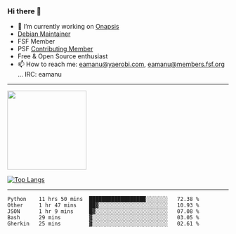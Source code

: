 ### Hi there 👋


- 🔭 I’m currently working on [Onapsis](http://onapsis.com)
- [Debian Maintainer](https://qa.debian.org/developer.php?login=eamanu%40yaerobi.com)
- FSF Member
- PSF [Contributing Member](https://www.python.org/psf/membership/#what-membership-classes-are-there)
- Free & Open Source enthusiast 
- 📫 How to reach me: eamanu@yaerobi.com, eamanu@members.fsf.org ... IRC: eamanu

---

<img height="180em" src="https://github-readme-stats.vercel.app/api?theme=dark&username=eamanu&show_icons=true&hide_border=true&&count_private=true&include_all_commits=true" />

[![Top Langs](https://github-readme-stats.vercel.app/api/top-langs/?theme=dark&username=eamanu&layout=compact)](https://github.com/anuraghazra/github-readme-stats)

---

<!--START_SECTION:waka-->
```text
Python    11 hrs 50 mins  ██████████████████░░░░░░░   72.38 % 
Other     1 hr 47 mins    ██▓░░░░░░░░░░░░░░░░░░░░░░   10.93 % 
JSON      1 hr 9 mins     █▓░░░░░░░░░░░░░░░░░░░░░░░   07.08 % 
Bash      29 mins         ▓░░░░░░░░░░░░░░░░░░░░░░░░   03.05 % 
Gherkin   25 mins         ▓░░░░░░░░░░░░░░░░░░░░░░░░   02.61 % 
```
<!--END_SECTION:waka-->
